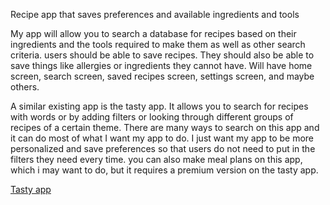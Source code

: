 Recipe app that saves preferences and available ingredients and tools

My app will allow you to search a database for recipes based on their ingredients and the tools required to make them as well as other search criteria. users should be able to save recipes. They should also be able to save things like allergies or ingredients they cannot have. Will have home screen, search screen, saved recipes screen, settings screen, and maybe others.

A similar existing app is the tasty app. It allows you to search for recipes with words or by adding filters or looking through different groups of recipes of a certain theme. There are many ways to search on this app and it can do most of what I want my app to do. I just want my app to be more personalized and save preferences so that users do not need to put in the filters they need every time. you can also make meal plans on this app, which i may want to do, but it requires a premium version on the tasty app.

[Tasty app](https://tasty.co/)